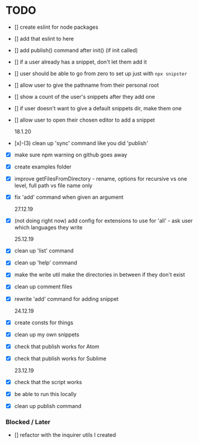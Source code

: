 # TODO

- [] create eslint for node packages
- [] add that eslint to here
- [] add publish() command after init() (if init called)
- [] if a user already has a snippet, don't let them add it
- [] user should be able to go from zero to set up just with `npx snipster`
- [] allow user to give the pathname from their personal root
- [] show a count of the user's snippets after they add one
- [] if user doesn't want to give a default snippets dir, make them one
- [] allow user to open their chosen editor to add a snippet

  18.1.20

- [x]-(3) clean up 'sync' command like you did 'publish'
- [x] make sure npm warning on github goes away
- [x] create examples folder
- [x] improve getFilesFromDirectory - rename, options for recursive vs one level, full path vs file name only
- [x] fix 'add' command when given an argument

  27.12.19

- [x] (not doing right now) add config for extensions to use for 'all' - ask user which languages they write

  25.12.19

- [x] clean up 'list' command
- [x] clean up 'help' command
- [x] make the write util make the directories in between if they don't exist
- [x] clean up comment files
- [x] rewrite 'add' command for adding snippet

  24.12.19

- [x] create consts for things
- [x] clean up my own snippets
- [x] check that publish works for Atom
- [x] check that publish works for Sublime

  23.12.19

- [x] check that the script works
- [x] be able to run this locally
- [x] clean up publish command

### Blocked / Later

- [] refactor with the inquirer utils I created
